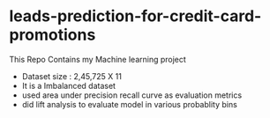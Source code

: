 # leads-prediction-for-credit-card-promotions
This Repo Contains my Machine learning project
- Dataset size : 2,45,725 X 11
- It is a Imbalanced dataset
- used area under precision recall curve as evaluation metrics
- did lift analysis to evaluate model in various probablity bins



